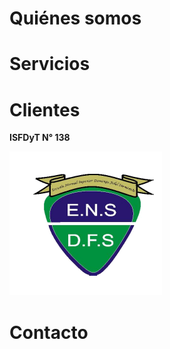 # Quiénes somos
# Servicios
# Clientes

**ISFDyT  N° 138**

![logo](assets/images/logoEscuela.png)

# Contacto